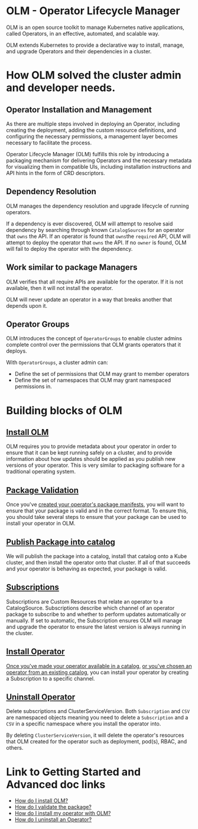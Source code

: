 # OLM - Operator Lifecycle Manager

OLM is an open source toolkit to manage Kubernetes native applications, called Operators, in an effective, automated, and scalable way.

OLM extends Kubernetes to provide a declarative way to install, manage, and upgrade Operators and their dependencies in a cluster. 

# How OLM solved the cluster admin and developer needs.

## Operator Installation and Management

As there are multiple steps involved in deploying an Operator, including creating the deployment, adding the custom resource definitions, and configuring the necessary permissions, a management layer becomes necessary to facilitate the process.

Operator Lifecycle Manager (OLM) fulfills this role by introducing a packaging mechanism for delivering Operators and the necessary metadata for visualizing them in compatible UIs, including installation instructions and API hints in the form of CRD descriptors.

## Dependency Resolution

OLM manages the dependency resolution and upgrade lifecycle of running operators. 

If a dependency is ever discovered, OLM will attempt to resolve said dependency by searching through known `CatalogSources` for an operator that `owns` the API. If an operator is found that `owns`the `required` API, OLM will attempt to deploy the operator that `owns` the API. If no `owner` is found, OLM will fail to deploy the operator with the dependency.

## Work similar to package Managers

OLM verifies that all require APIs are available for the operator. If it is not available, then it will not install the operator.

OLM will never update an operator in a way that breaks another that depends upon it.

## Operator Groups

OLM introduces the concept of `OperatorGroups` to enable cluster admins complete control over the permissions that OLM grants operators that it deploys.

With `OperatorGroups`, a cluster admin can:

* Define the set of permissions that OLM may grant to member operators
* Define the set of namespaces that OLM may grant namespaced permissions in.

# Building blocks of OLM

## [Install OLM](https://github.com/operator-framework/olm-book/blob/5ee1f7c70286939a03304e49c80eb600364f31f0/docs/install-olm.md)

OLM requires you to provide metadata about your operator in order to ensure that it can be kept running safely on a cluster, and to provide information about how updates should be applied as you publish new versions of your operator. This is very similar to packaging software for a traditional operating system.

## [Package Validation](https://github.com/operator-framework/olm-book/blob/5ee1f7c70286939a03304e49c80eb600364f31f0/docs/validate-package.md)

Once you've [created your operator's package manifests](packaging-an-operator.md), you will want to ensure that your package is valid and in the correct format. To ensure this, you should take several steps to ensure that your package can be used to install your operator in OLM.

## [Publish Package into catalog](https://github.com/operator-framework/olm-book/blob/5ee1f7c70286939a03304e49c80eb600364f31f0/docs/validate-package.md#add-your-package-to-a-catalog)

We will publish the package into a catalog, install that catalog onto a Kube cluster, and then install the operator onto that cluster. If all of that succeeds and your operator is behaving as expected, your package is valid.

## [Subscriptions](https://github.com/operator-framework/olm-book/blob/5ee1f7c70286939a03304e49c80eb600364f31f0/docs/subscriptions.md)

Subscriptions are Custom Resources that relate an operator to a CatalogSource. Subscriptions describe which channel of an operator package to subscribe to and whether to perform updates automatically or manually. If set to automatic, the Subscription ensures OLM will manage and upgrade the operator to ensure the latest version is always running in the cluster.

## [Install Operator](https://github.com/operator-framework/olm-book/blob/5ee1f7c70286939a03304e49c80eb600364f31f0/docs/how-do-i-install-my-operator-with-olm.md)

[Once you've made your operator available in a catalog](openshift/coming-soon.md), [or you've chosen an operator from an existing catalog](openshift/coming-soon.md), you can install your operator by creating a Subscription to a specific channel. 

## [Uninstall Operator](https://github.com/operator-framework/olm-book/blob/5ee1f7c70286939a03304e49c80eb600364f31f0/docs/uninstall-an-operator.md)

Delete subscriptions and ClusterServiceVersion. Both `Subscription` and `CSV` are namespaced objects meaning you need to delete a `Subscription` and a `CSV` in a specific namespace where you install the operator into. 

By deleting `ClusterServiceVersion`, it will delete the operator's resources that OLM created for the operator such as deployment, pod(s), RBAC, and others.

# Link to Getting Started and Advanced doc links 

- [How do I install OLM?](docs/install-olm.md)
- [How do I validate the package?](docs/validate-package.md)
- [How do I install my operator with OLM?](docs/how-do-i-install-my-operator-with-olm.md)
- [How do I uninstall an Operator?](docs/uninstall-an-operator.md)



